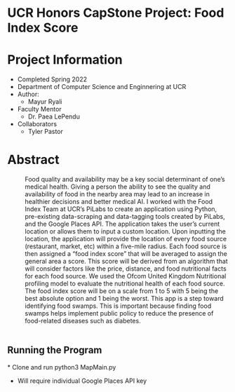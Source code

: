 # UCR Honors CapStone Project: Food Index Score

# Project Information
* Completed Spring 2022
* Department of Computer Science and Enginnering at UCR
* Author:
  * Mayur Ryali
* Faculty Mentor
  * Dr. Paea LePendu
* Collaborators
  * Tyler Pastor      
  
<h1>Abstract</h1>

<d1>
    <dd> Food quality and availability may be a key social determinant of one’s medical health.
Giving a person the ability to see the quality and availability of food in the nearby area may lead
to an increase in healthier decisions and better medical AI. I worked with the Food Index Team
at UCR’s PiLabs to create an application using Python, pre-existing data-scraping and
data-tagging tools created by PiLabs, and the Google Places API. The application takes the
user’s current location or allows them to input a custom location. Upon inputting the location,
the application will provide the location of every food source (restaurant, market, etc) within a
five-mile radius. Each food source is then assigned a “food index score” that will be averaged to
assign the general area a score. This score will be derived from an algorithm that will consider
factors like the price, distance, and food nutritional facts for each food source. We used the
Ofcom United Kingdom Nutritional profiling model to evaluate the nutritional health of each
food source. The food index score will be on a scale from 1 to 5 with 5 being the best absolute
option and 1 being the worst. This app is a step toward identifying food swamps. This is
important because finding food swamps helps implement public policy to reduce the presence of
food-related diseases such as diabetes. </dd>    
</d1>

<br>

<h2>Running the Program</h2>

<d2>
* Clone and run python3 MapMain.py

  * Will require individual Google Places API key
</d2>
